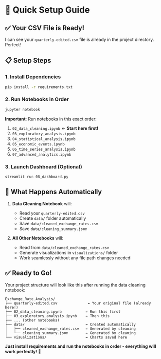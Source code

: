 # 🚀 Quick Setup Guide

## ✅ **Your CSV File is Ready!**

I can see your `quarterly-edited.csv` file is already in the project directory. Perfect! 

## 📋 **Setup Steps**

### 1. Install Dependencies
```bash
pip install -r requirements.txt
```

### 2. Run Notebooks in Order
```bash
jupyter notebook
```

**Important**: Run notebooks in this exact order:
1. `02_data_cleaning.ipynb` ← **Start here first!**
2. `03_exploratory_analysis.ipynb`
3. `04_statistical_analysis.ipynb`
4. `05_economic_events.ipynb`
5. `06_time_series_analysis.ipynb`
6. `07_advanced_analytics.ipynb`

### 3. Launch Dashboard (Optional)
```bash
streamlit run 08_dashboard.py
```

## 🔄 **What Happens Automatically**

1. **Data Cleaning Notebook** will:
   - Read your `quarterly-edited.csv`
   - Create `data/` folder automatically
   - Save `data/cleaned_exchange_rates.csv`
   - Save `data/cleaning_summary.json`

2. **All Other Notebooks** will:
   - Read from `data/cleaned_exchange_rates.csv`
   - Generate visualizations in `visualizations/` folder
   - Work seamlessly without any file path changes needed

## ✅ **Ready to Go!**

Your project structure will look like this after running the data cleaning notebook:

```
Exchange_Rate_Analysis/
├── quarterly-edited.csv              ← Your original file (already here!)
├── 02_data_cleaning.ipynb           ← Run this first
├── 03_exploratory_analysis.ipynb    ← Then this
├── ... (other notebooks)
├── data/                            ← Created automatically
│   ├── cleaned_exchange_rates.csv   ← Generated by cleaning
│   └── cleaning_summary.json        ← Generated by cleaning
└── visualizations/                  ← Charts saved here
```

**Just install requirements and run the notebooks in order - everything will work perfectly!** 🎯
